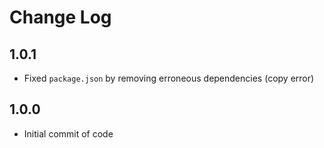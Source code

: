 # Change Log

## 1.0.1
- Fixed `package.json` by removing erroneous dependencies (copy error)

## 1.0.0
- Initial commit of code
